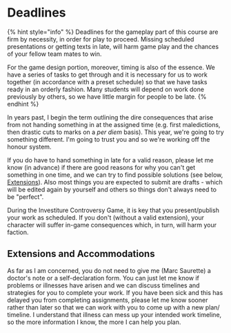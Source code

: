 # Deadlines

{% hint style="info" %}
Deadlines for the gameplay part of this course are firm by necessity, in order for play to proceed. Missing scheduled presentations or getting texts in late, will harm game play and the chances of your fellow team mates to win.&#x20;

For the game design portion, moreover, timing is also of the essence. We have a series of tasks to get through and it is necessary for us to work together (in accordance with a preset schedule) so that we have tasks ready in an orderly fashion. Many students will depend on work done previously by others, so we have little margin for people to be late.&#x20;
{% endhint %}

In years past, I begin the term outlining the dire consequences that arise from not handing something in at the assigned time (e.g. first maledictions, then drastic cuts to marks on a _per diem_ basis). This year, we're going to try something different. I'm going to trust you and so we're working off the honour system.

If you do have to hand something in late for a valid reason, please let me know (in advance) if there are good reasons for why you can't get something in one time, and we can try to find possible solutions (see below, [Extensions](deadlines.md#extensions-and-accommodations)). Also most things you are expected to submit are drafts - which will be edited again by yourself and others so things don't always need to be "perfect".&#x20;

During the Investiture Controversy Game, it is key that you present/publish your work as scheduled. If you don't (without a valid extension), your character will suffer in-game consequences which, in turn, will harm your faction.&#x20;

## Extensions and Accommodations <a href="#extensions-and-accommodations" id="extensions-and-accommodations"></a>

As far as I am concerned, you do not need to give me (Marc Saurette) a doctor's note or a self-declaration form. You can just let me know if problems or illnesses have arisen and we can discuss timelines and strategies for you to complete your work. If you have been sick and this has delayed you from completing assignments, please let me know sooner rather than later so that we can work with you to come up with a new plan/ timeline. I understand that illness can mess up your intended work timeline, so the more information I know, the more I can help you plan.

​
